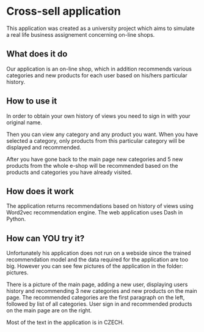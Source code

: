 # Cross-sell application

This application was created as a university project which aims to simulate a real life business assignement concerning on-line shops.

## What does it do
Our application is an on-line shop, which in addition recommends various categories and new products for each user based on his/hers particular history. 

## How to use it

In order to obtain your own history of views you need to sign in with your original name.

Then you can view any category and any product you want. When you have selected a category, only products from this particular category will be displayed and recommended. 

After you have gone back to the main page new categories and 5 new products from the whole e-shop will be recommended based on the products and categories you have already visited.

## How does it work

The application returns recommendations based on history of views using Word2vec recommendation engine. 
The web application uses Dash in Python.

## How can YOU try it?

Unfortunately his application does not run on a webside since the trained recommendation model and the data required for the application are too big. 
However you can see few pictures of the application in the folder: pictures.

There is a picture of the main page, adding a new user, displaying users history and recommending 3 new categories and new products on the main page. The recommended categories are the first paragraph on the left, followed by list of all categories. User sign in and recommended products on the main page are on the right.

Most of the text in the application is in CZECH.

